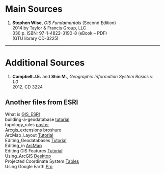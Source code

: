 # Main Sources

1. **Stephen Wise**, *GIS Fundamentals* (Second Edition)  
   2014 by Taylor & Francis Group, LLC  
   330 p. ISBN: 97-1-4822-3190-8 (eBook – PDF)  
   (GTU library CD-3225)

---

# Additional Sources

1. **Campbell J.E.** and **Shin M.**, *Geographic Information System Basics v. 1.0*  
   2012, CD 3224


## Another files from ESRI




What is [GIS_ESRI](https://elearning.gtu.ge/mod/resource/view.php?id=404265) <br>
building-a-geodatabase [tutorial](https://elearning.gtu.ge/mod/resource/view.php?id=404266) <br>
topology_rules [poster](https://elearning.gtu.ge/mod/resource/view.php?id=404264) <br>
Arcgis_extensions [broshure](https://elearning.gtu.ge/mod/resource/view.php?id=404270) <br>
ArcMap_Layout [Tutorial](https://elearning.gtu.ge/mod/resource/view.php?id=404280) <br>
Editing_Geodatabases [Tutorial](https://elearning.gtu.ge/mod/resource/view.php?id=404289) <br>
Editing_in [ArcMap](https://elearning.gtu.ge/mod/resource/view.php?id=404290) <br>
Editing GIS Features [Tutorial](https://elearning.gtu.ge/mod/resource/view.php?id=404291) <br>
Using_ArcGIS [Desktop](https://elearning.gtu.ge/mod/resource/view.php?id=404292) <br>
Projected Coordinate System [Tables](https://elearning.gtu.ge/mod/resource/view.php?id=404293) <br>
Using Google Earth [Pro](https://elearning.gtu.ge/mod/resource/view.php?id=404296) <br>
